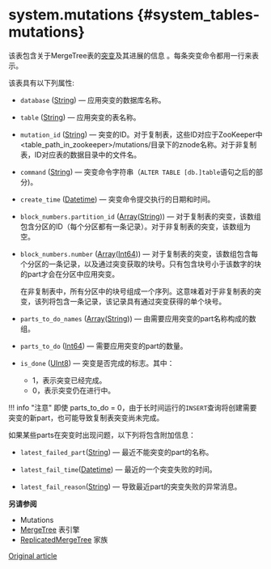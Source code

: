 # system.mutations {#system_tables-mutations}

该表包含关于MergeTree表的[突变](../../sql-reference/statements/alter.md#alter-mutations)及其进展的信息 。每条突变命令都用一行来表示。

该表具有以下列属性:

-   `database` ([String](../../sql-reference/data-types/string.md)) — 应用突变的数据库名称。

-   `table` ([String](../../sql-reference/data-types/string.md)) — 应用突变的表名称。

-   `mutation_id` ([String](../../sql-reference/data-types/string.md)) — 突变的ID。对于复制表，这些ID对应于ZooKeeper中<table_path_in_zookeeper>/mutations/目录下的znode名称。对于非复制表，ID对应表的数据目录中的文件名。

-   `command` ([String](../../sql-reference/data-types/string.md)) — 突变命令字符串（`ALTER TABLE [db.]table`语句之后的部分)。

-   `create_time` ([Datetime](../../sql-reference/data-types/datetime.md)) — 突变命令提交执行的日期和时间。

-   `block_numbers.partition_id` ([Array](../../sql-reference/data-types/array.md)([String](../../sql-reference/data-types/string.md))) — 对于复制表的突变，该数组包含分区的ID（每个分区都有一条记录）。对于非复制表的突变，该数组为空。

-   `block_numbers.number` ([Array](../../sql-reference/data-types/array.md)([Int64](../../sql-reference/data-types/int-uint.md))) — 对于复制表的突变，该数组包含每个分区的一条记录，以及通过突变获取的块号。只有包含块号小于该数字的块的part才会在分区中应用突变。
  
    在非复制表中，所有分区中的块号组成一个序列。这意味着对于非复制表的突变，该列将包含一条记录，该记录具有通过突变获得的单个块号。
    
-   `parts_to_do_names` ([Array](../../sql-reference/data-types/array.md)([String](../../sql-reference/data-types/string.md))) — 由需要应用突变的part名称构成的数组。

-   `parts_to_do` ([Int64](../../sql-reference/data-types/int-uint.md)) — 需要应用突变的part的数量。

-   `is_done` ([UInt8](../../sql-reference/data-types/int-uint.md)) — 突变是否完成的标志。其中：
    -   1，表示突变已经完成。
    -   0，表示突变仍在进行中。


!!! info "注意"
    即使 parts_to_do = 0，由于长时间运行的`INSERT`查询将创建需要突变的新part，也可能导致复制表突变尚未完成。

如果某些parts在突变时出现问题，以下列将包含附加信息：

-   `latest_failed_part`([String](../../sql-reference/data-types/string.md)) — 最近不能突变的part的名称。

-   `latest_fail_time`([Datetime](../../sql-reference/data-types/datetime.md)) — 最近的一个突变失败的时间。

-   `latest_fail_reason`([String](../../sql-reference/data-types/string.md)) — 导致最近part的突变失败的异常消息。


**另请参阅**

- Mutations
- [MergeTree](../../engines/table-engines/mergetree-family/mergetree.md) 表引擎
- [ReplicatedMergeTree](../../engines/table-engines/mergetree-family/replication.md) 家族

[Original article](https://clickhouse.com/docs/en/operations/system_tables/mutations) <!--hide-->
